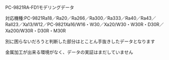 PC-9821RA-FD1モデリングデータ

対応機種:PC-9821Ra18／Ra20／Ra266／Ra300／Ra333／Ra40／Ra43／RaII23／Xa13/W12／PC-9821Xa16/W16・W30／Xa20/W30・W30R・D30R／Xa200/W30R・D30R・M30R


別に困らないだろうと判断した部分はとことん手抜きしたデータとなります

金属加工が出来る環境がなく、データの実証はまだしていません
